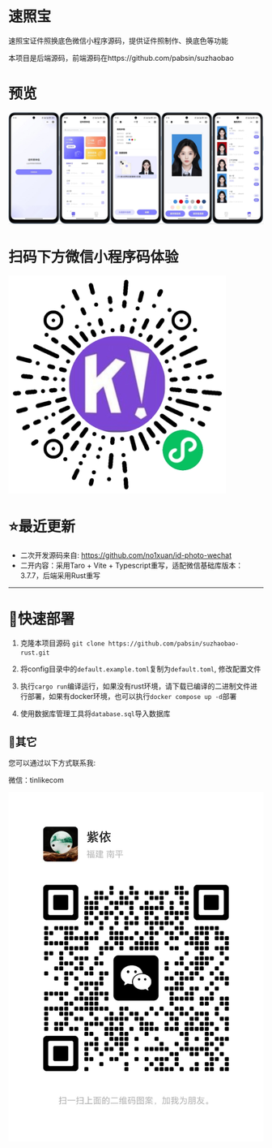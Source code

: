 # 速照宝

速照宝证件照换底色微信小程序源码，提供证件照制作、换底色等功能

本项目是后端源码，前端源码在https://github.com/pabsin/suzhaobao

# 预览
![preview.jpg](docs/images/preview.png)


# 扫码下方微信小程序码体验
![mini-program-code.jpg](docs/images/mini-program-code.jpg)


# ⭐最近更新
- 二次开发源码来自: https://github.com/no1xuan/id-photo-wechat
- 二开内容：采用Taro + Vite + Typescript重写，适配微信基础库版本：3.7.7，后端采用Rust重写
------

# 🔧快速部署

1. 克隆本项目源码 `git clone https://github.com/pabsin/suzhaobao-rust.git`

2. 将config目录中的`default.example.toml`复制为`default.toml`, 修改配置文件

3. 执行`cargo run`编译运行，如果没有rust环境，请下载已编译的二进制文件进行部署，如果有docker环境，也可以执行`docker compose up -d`部署

4. 使用数据库管理工具将`database.sql`导入数据库


## 📧其它

您可以通过以下方式联系我:

微信：tinlikecom

![wechat.jpg](docs/images/wechat.jpg)
